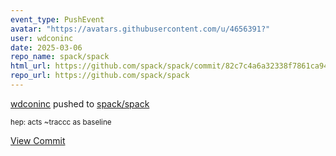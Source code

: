 ```yaml
---
event_type: PushEvent
avatar: "https://avatars.githubusercontent.com/u/4656391?"
user: wdconinc
date: 2025-03-06
repo_name: spack/spack
html_url: https://github.com/spack/spack/commit/82c7c4a6a32338f7861ca947a25d4d50fccb0784
repo_url: https://github.com/spack/spack
---
```


<a href='https://github.com/wdconinc' target='_blank'>wdconinc</a> pushed to <a href='https://github.com/spack/spack' target='_blank'>spack/spack</a>

<small>hep: acts ~traccc as baseline</small>

<a href='https://github.com/spack/spack/commit/82c7c4a6a32338f7861ca947a25d4d50fccb0784' target='_blank'>View Commit</a>